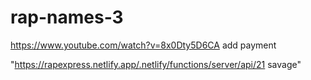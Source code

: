 # rap-names-3
https://www.youtube.com/watch?v=8x0Dty5D6CA
add payment

"https://rapexpress.netlify.app/.netlify/functions/server/api/21 savage"
